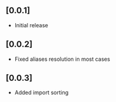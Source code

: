 ## [0.0.1]
- Initial release
## [0.0.2]
- Fixed aliases resolution in most cases
## [0.0.3]
- Added import sorting